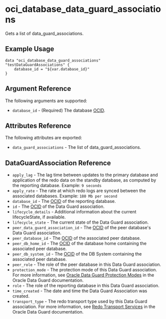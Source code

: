 # oci\_database\_data_guard_associations

Gets a list of data_guard_associations.

## Example Usage

```
data "oci_database_data_guard_associations" "testDataGuardAssociations" {
	database_id = "${var.database_id}"
}

```

## Argument Reference

The following arguments are supported:

* `database_id` - (Required) The database [OCID](/Content/General/Concepts/identifiers.htm).


## Attributes Reference

The following attributes are exported:

* `data_guard_associations` - The list of data_guard_associations.

## DataGuardAssociation Reference
* `apply_lag` - The lag time between updates to the primary database and application of the redo data on the standby database, as computed by the reporting database.  Example: `9 seconds` 
* `apply_rate` - The rate at which redo logs are synced between the associated databases.  Example: `180 Mb per second` 
* `database_id` - The [OCID](/Content/General/Concepts/identifiers.htm) of the reporting database.
* `id` - The [OCID](/Content/General/Concepts/identifiers.htm) of the Data Guard association.
* `lifecycle_details` - Additional information about the current lifecycleState, if available. 
* `lifecycle_state` - The current state of the Data Guard association.
* `peer_data_guard_association_id` - The [OCID](/Content/General/Concepts/identifiers.htm) of the peer database's Data Guard association.
* `peer_database_id` - The [OCID](/Content/General/Concepts/identifiers.htm) of the associated peer database.
* `peer_db_home_id` - The [OCID](/Content/General/Concepts/identifiers.htm) of the database home containing the associated peer database. 
* `peer_db_system_id` - The [OCID](/Content/General/Concepts/identifiers.htm) of the DB System containing the associated peer database. 
* `peer_role` - The role of the peer database in this Data Guard association.
* `protection_mode` - The protection mode of this Data Guard association. For more information, see [Oracle Data Guard Protection Modes](http://docs.oracle.com/database/122/SBYDB/oracle-data-guard-protection-modes.htm#SBYDB02000) in the Oracle Data Guard documentation. 
* `role` - The role of the reporting database in this Data Guard association.
* `time_created` - The date and time the Data Guard Association was created.
* `transport_type` - The redo transport type used by this Data Guard association.  For more information, see [Redo Transport Services](http://docs.oracle.com/database/122/SBYDB/oracle-data-guard-redo-transport-services.htm#SBYDB00400) in the Oracle Data Guard documentation. 

